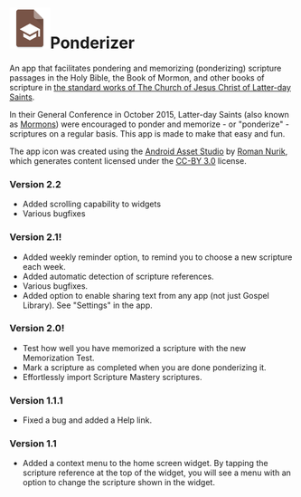 # ![ic_launcher](app/src/main/res/mipmap-hdpi/ic_launcher.png)Ponderizer
An app that facilitates pondering and memorizing (ponderizing) scripture passages in the Holy Bible, the
Book of Mormon, and other books of scripture in [the standard works of The Church of Jesus Christ of
Latter-day Saints](http://scriptures.lds.org).

In their General Conference in October 2015, Latter-day Saints (also known as [Mormons](http://mormon.org))
were encouraged to ponder and memorize - or "ponderize" - scriptures on a regular basis. This app is made
to make that easy and fun.

The app icon was created using the
[Android Asset Studio](http://romannurik.github.io/AndroidAssetStudio/index.html) by
[Roman Nurik](https://github.com/romannurik), which generates content licensed under the
[CC-BY 3.0](http://creativecommons.org/licenses/by/3.0/) license.

### Version 2.2
- Added scrolling capability to widgets
- Various bugfixes

### Version 2.1!
- Added weekly reminder option, to remind you to choose a new scripture each week.
- Added automatic detection of scripture references.
- Various bugfixes.
- Added option to enable sharing text from any app (not just Gospel Library). See "Settings" in the app.

### Version 2.0!
- Test how well you have memorized a scripture with the new Memorization Test.
- Mark a scripture as completed when you are done ponderizing it.
- Effortlessly import Scripture Mastery scriptures.

### Version 1.1.1
- Fixed a bug and added a Help link.

### Version 1.1
 - Added a context menu to the home screen widget. By tapping the scripture reference at the top of the
 widget, you will see a menu with an option to change the scripture shown in the widget.